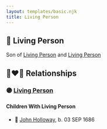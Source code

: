 ```yaml
---
layout: templates/basic.njk
title: Living Person
---
```

## 🔵 Living Person

Son of [Living Person](/people/4/41896379) and [Living Person](/people/8/84497082)

## 👩‍❤️‍👨 Relationships

### 🟣 [Living Person](/people/5/50554084)

#### Children With Living Person
* 🔵 [John Holloway](/people/9/96991309), b. 03 SEP 1686